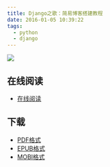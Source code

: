 ```yaml
---
title: Django之歌：简易博客搭建教程
date: 2016-01-05 10:39:22
tags:
  - python
  - django
---
```


![](https://ek8whxe.cloudimg.io/s/width/226/https://www.gitbook.com/cover/book/andrew-liu/django-blog.jpg)

<!--more-->

## 在线阅读 ##

+ [在线阅读](https://www.gitbook.com/book/andrew-liu/django-blog)

## 下载 ##

+ [PDF格式](https://www.gitbook.com/download/pdf/book/andrew-liu/django-blog)
+ [EPUB格式](https://www.gitbook.com/download/epub/book/andrew-liu/django-blog)
+ [MOBI格式](https://www.gitbook.com/download/mobi/book/andrew-liu/django-blog)